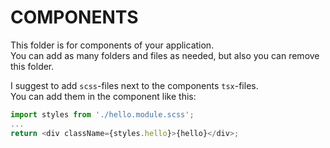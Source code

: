 # COMPONENTS

This folder is for components of your application.<br />
You can add as many folders and files as needed, but also you can remove this folder.<br />

I suggest to add `scss`-files next to the components `tsx`-files.<br />
You can add them in the component like this:
```javascript
import styles from './hello.module.scss';
...
return <div className={styles.hello}>{hello}</div>;
```